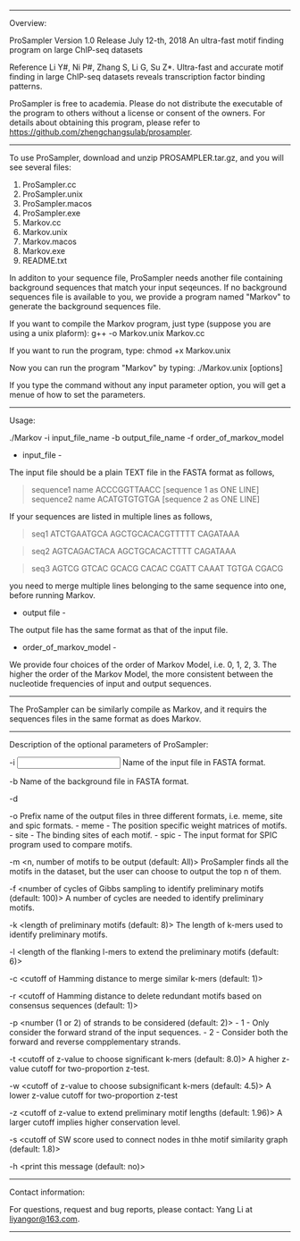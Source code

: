 **************************************************************************************************

Overview:

ProSampler
Version 1.0
Release July 12-th, 2018
An ultra-fast motif finding program on large ChIP-seq datasets

Reference
Li Y#, Ni P#, Zhang S, Li G, Su Z*. Ultra-fast and accurate motif finding in large ChIP-seq datasets
 reveals transcription factor binding patterns.

ProSampler is free to academia. Please do not distribute the executable of the program to others 
without a license or consent of the owners. For details about obtaining this program, please refer 
to https://github.com/zhengchangsulab/prosampler.

**************************************************************************************************

To use ProSampler, download and unzip PROSAMPLER.tar.gz, and you will see several files:

1. ProSampler.cc
2. ProSampler.unix
3. ProSampler.macos
4. ProSampler.exe
5. Markov.cc
6. Markov.unix
7. Markov.macos
8. Markov.exe
9. README.txt

In additon to your sequence file, ProSampler needs another file containing background sequences that match your input seqeunces. If no background sequences file is available to you, we provide a program named "Markov" to generate the background sequences file.

If you want to compile the Markov program, just type (suppose you are using a unix plaform):
g++ -o Markov.unix Markov.cc

If you want to run the program, type:
chmod +x Markov.unix

Now you can run the program "Markov" by typing:
./Markov.unix [options]

If you type the command without any input parameter option, you will
get a menue of how to set the parameters.

***************************************************************************************************

Usage:

./Markov -i input_file_name -b output_file_name -f order_of_markov_model

- input_file - 

The input file should be a plain TEXT file in the FASTA format as follows,  
>sequence1 name
ACCCGGTTAACC [sequence 1 as ONE LINE]
>sequence2 name
ACATGTGTGTGA [sequence 2 as ONE LINE]

If your sequences are listed in multiple lines as follows, 
>seq1
ATCTGAATGCA
AGCTGCACACGTTTTT
CAGATAAA

>seq2
AGTCAGACTACA
AGCTGCACACTTTT
CAGATAAA

>seq3
AGTCG GTCAC GCACG CACAC
CGATT CAAAT TGTGA CGACG

you need to merge multiple lines belonging to the same sequence into one, before running Markov.

- output file -

The output file has the same format as that of the input file.

- order_of_markov_model -

We provide four choices of the order of Markov Model, i.e. 0, 1, 2, 3.
The higher the order of the Markov Model, the more consistent between the nucleotide frequencies of input and output sequences.

***************************************************************************************************

The ProSampler can be similarly compile as Markov, and it requirs the sequences files in the same format as does Markov.

****************************************************************************************************

Description of the optional parameters of ProSampler:

-i	<input file path>
	Name of the input file in FASTA format.

-b	<background file path>
	Name of the background file in FASTA format.
	
-d  <Number of degenerate positions in a PSM>
	
-o	<prefix of output files>
	Prefix name of the output files in three different formats, i.e.
	meme, site and spic formats.
	- meme - The position specific weight matrices of motifs.
	- site - The binding sites of each motif.
	- spic - The input format for SPIC program used to compare motifs.
	
-m  <n, number of motifs to be output (default: All)>
    ProSampler finds all the motifs in the dataset, but the user can choose to output the top n of them.
	
-f	<number of cycles of Gibbs sampling to identify preliminary motifs (default: 100)>
	A number of cycles are needed to identify preliminary motifs.	

-k	<length of preliminary motifs (default: 8)>
	The length of k-mers used to identify preliminary motifs.

-l	<length of the flanking l-mers to extend the preliminary motifs (default: 6)>

-c	<cutoff of Hamming distance to merge similar k-mers (default: 1)>

-r	<cutoff of Hamming distance to delete redundant motifs based on consensus sequences (default: 1)>

-p  <number (1 or 2) of strands to be considered (default: 2)>
	- 1 - Only consider the forward strand of the input sequences.
	- 2 - Consider both the forward and reverse compplementary strands. 
	
-t	<cutoff of z-value to choose significant k-mers (default: 8.0)>
	A higher z-value cutoff for two-proportion z-test.

-w	<cutoff of z-value to choose subsignificant k-mers (default: 4.5)>
	A lower z-value cutoff for two-proportion z-test

-z	<cutoff of z-value to extend preliminary motif lengths (default: 1.96)>
	A larger cutoff implies higher conservation level.

-s	<cutoff of SW score used to connect nodes in thhe motif similarity graph (default: 1.8)>

-h	<print this message (default: no)>

*****************************************************************************************************

Contact information:

For questions, request and bug reports, please contact:
Yang Li at liyangor@163.com.

******************************************************************************************************
